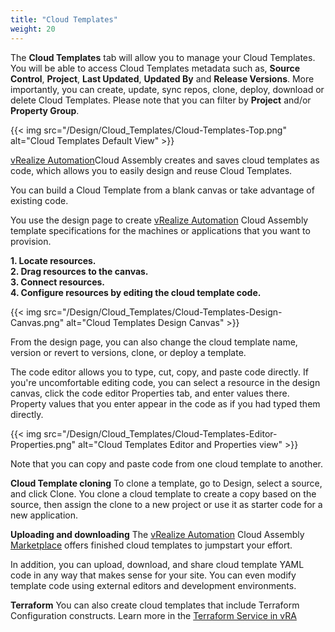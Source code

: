 ```yaml
---
title: "Cloud Templates"
weight: 20
---
```


The <strong>Cloud Templates</strong> tab will allow you to manage your Cloud Templates.<br> 
You will be able to access Cloud Templates metadata such as, <b>Source Control</b>, <b>Project</b>, <b>Last Updated</b>, <b>Updated By</b> and <b>Release Versions</b>.
More importantly, you can create, update, sync repos, clone, deploy, download or delete Cloud Templates.
Please note that you can filter by <b>Project</b> and/or <b>Property Group</b>.

{{< img src="/Design/Cloud_Templates/Cloud-Templates-Top.png" alt="Cloud Templates Default View" >}}

[vRealize Automation](https://www.vmware.com/products/vrealize-automation.html)Cloud Assembly creates and saves cloud templates as code, which allows you to easily design and reuse Cloud Templates.

You can build a Cloud Template from a blank canvas or take advantage of existing code.

You use the design page to create [vRealize Automation](https://www.vmware.com/products/vrealize-automation.html) Cloud Assembly template specifications for the machines or applications that you want to provision.

<strong>1. Locate resources.</strong><br>
<strong>2. Drag resources to the canvas.</strong><br>
<strong>3. Connect resources.</strong><br>
<strong>4. Configure resources by editing the cloud template code.</strong><br>

{{< img src="/Design/Cloud_Templates/Cloud-Templates-Design-Canvas.png" alt="Cloud Templates Design Canvas" >}}

From the design page, you can also change the cloud template name, version or revert to versions, clone, or deploy a template.

The code editor allows you to type, cut, copy, and paste code directly. If you're uncomfortable editing code, you can select a resource in the design canvas, click the code editor Properties tab, and enter values there. Property values that you enter appear in the code as if you had typed them directly.

{{< img src="/Design/Cloud_Templates/Cloud-Templates-Editor-Properties.png" alt="Cloud Templates Editor and Properties view" >}}

Note that you can copy and paste code from one cloud template to another.

<b>Cloud Template cloning</b>
To clone a template, go to Design, select a source, and click Clone. You clone a cloud template to create a copy based on the source, then assign the clone to a new project or use it as starter code for a new application.

<b>Uploading and downloading</b>
The [vRealize Automation](https://www.vmware.com/products/vrealize-automation.html) Cloud Assembly [Marketplace](/Marketplace/) offers finished cloud templates to jumpstart your effort. 

In addition, you can upload, download, and share cloud template YAML code in any way that makes sense for your site. You can even modify template code using external editors and development environments.

<b>Terraform</b>
You can also create cloud templates that include Terraform Configuration constructs.
Learn more in the [Terraform Service in vRA](https://blogs.vmware.com/management/2020/09/terraform-service-in-vra.html)